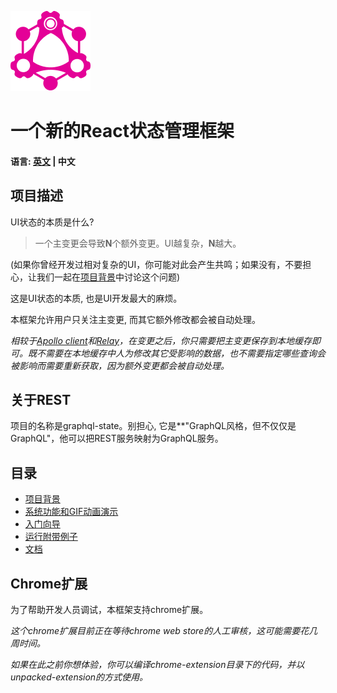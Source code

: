![image](./chrome-extension/public/images/128_128.png "Logo")

# 一个新的React状态管理框架

#### 语言: [英文](https://github.com/babyfish-ct/graphql-state) | 中文

## 项目描述
UI状态的本质是什么?

> 一个主变更会导致**N**个额外变更。UI越复杂，**N**越大。

(如果你曾经开发过相对复杂的UI，你可能对此会产生共鸣；如果没有，不要担心，让我们一起在[项目背景](./site/background_zh_CN.md)中讨论这个问题)

这是UI状态的本质, 也是UI开发最大的麻烦。

本框架允许用户只关注主变更, 而其它额外修改都会被自动处理。

*相较于[Apollo client](https://github.com/apollographql/apollo-client)和[Relay](https://github.com/facebook/relay)，在变更之后，你只需要把主变更保存到本地缓存即可。既不需要在本地缓存中人为修改其它受影响的数据，也不需要指定哪些查询会被影响而需要重新获取，因为额外变更都会被自动处理。*

## 关于REST
项目的名称是graphql-state。别担心, 它是**"GraphQL风格，但不仅仅是GraphQL"，他可以把REST服务映射为GraphQL服务。

## 目录
- [项目背景](./site/background_zh_CN.md)
- [系统功能和GIF动画演示](./site/function-and-gif_zh_CN.md)
- [入门向导](./site/get-start_zh_CN.md)
- [运行附带例子](./site/run-demo_zh_CN.md)
- [文档](./doc/README_zh_CN.md)

## Chrome扩展

为了帮助开发人员调试，本框架支持chrome扩展。

*这个chrome扩展目前正在等待chrome web store的人工审核，这可能需要花几周时间。*

*如果在此之前你想体验，你可以编译chrome-extension目录下的代码，并以unpacked-extension的方式使用。*
